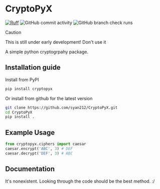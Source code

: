 # CryptoPyX

[![Ruff](https://img.shields.io/endpoint?url=https://raw.githubusercontent.com/astral-sh/ruff/main/assets/badge/v2.json)](https://github.com/astral-sh/ruff)
![GitHub commit activity](https://img.shields.io/github/commit-activity/m/syan212/CryptoPyX)
![GitHub branch check runs](https://img.shields.io/github/check-runs/syan212/CryptoPyX/main)

> [!CAUTION]
> This is still under early development!
> Don't use it

A simple python cryptogrpahy package.

## Installation guide

Install from PyPI

```bash
pip install cryptopyx
```

Or install from github for the latest version

``` bash
git clone https://github.com/syan212/CryptoPyX.git
cd CryptoPyX
pip install .
```

## Example Usage

``` python
from cryptopyx.ciphers import caesar
caesar.encrypt('ABC', 3) # DEF
caesar.decrypt('DEF', 3) # ABC
```

## Documentation

It's nonexistent. Looking through the code should be the best method. :/
